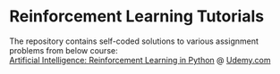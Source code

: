 # Reinforcement Learning Tutorials
The repository contains self-coded solutions to various assignment problems from below course:<br>
[Artificial Intelligence: Reinforcement Learning in Python](https://www.udemy.com/artificial-intelligence-reinforcement-learning-in-python) @ [Udemy.com](https://www.udemy.com/)
